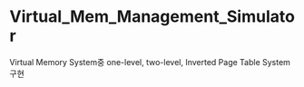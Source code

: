 # Virtual_Mem_Management_Simulator
Virtual Memory System중 one-level, two-level, Inverted Page Table System 구현

